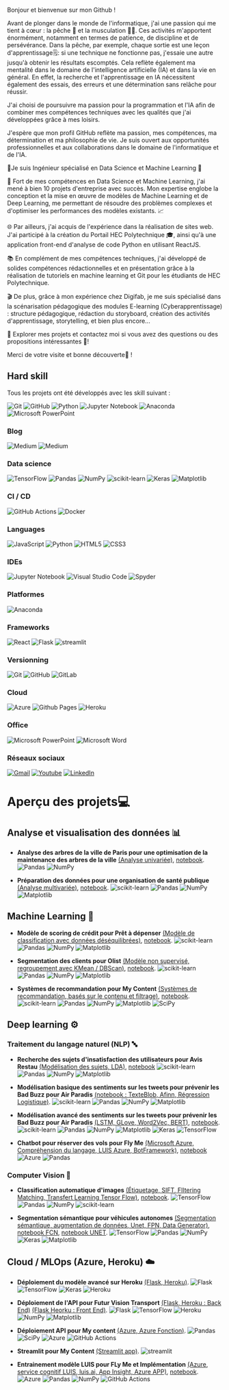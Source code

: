 Bonjour et bienvenue sur mon Github !

Avant de plonger dans le monde de l'informatique, j'ai une passion qui me tient à cœur : la pêche 🎣 et la musculation 🏋️‍♂️. Ces activités m'apportent énormément, notamment en termes de patience, de discipline et de persévérance. 
Dans la pêche, par exemple, chaque sortie est une leçon d'apprentissage🗒️: si une technique ne fonctionne pas, j'essaie une autre jusqu'à obtenir les résultats escomptés. Cela reflète également ma mentalité dans le domaine de l'intelligence artificielle (IA) et dans la vie en général. En effet, la recherche et l'apprentissage en IA nécessitent également des essais, des erreurs et une détermination sans relâche pour réussir.

J'ai choisi de poursuivre ma passion pour la programmation et l'IA afin de combiner mes compétences techniques avec les qualités que j'ai développées grâce à mes loisirs. 

J'espère que mon profil GitHub reflète ma passion, mes compétences, ma détermination et ma philosophie de vie. Je suis ouvert aux opportunités professionnelles et aux collaborations dans le domaine de l'informatique et de l'IA. 

🚀Je suis Ingénieur spécialisé en Data Science et Machine Learning 🤖

🎯 Fort de mes compétences en Data Science et Machine Learning, j'ai mené à bien 10 projets d'entreprise avec succès. Mon expertise englobe la conception et la mise en œuvre de modèles de Machine Learning et de Deep Learning, me permettant de résoudre des problèmes complexes et d'optimiser les performances des modèles existants. 📈

🌐 Par ailleurs, j'ai acquis de l'expérience dans la réalisation de sites web. J'ai participé à la création du Portail HEC Polytechnique 🎓, ainsi qu'à une application front-end d'analyse de code Python en utilisant ReactJS.

📚 En complément de mes compétences techniques, j'ai développé de solides compétences rédactionnelles et en présentation grâce à la réalisation de tutoriels en machine learning et Git pour les étudiants de HEC Polytechnique.

🎬 De plus, grâce à mon expérience chez Digifab, je me suis spécialisé dans la scénarisation pédagogique des modules E-learning (Cyberapprentissage) : structure pédagogique, rédaction du storyboard, création des activités d'apprentissage, storytelling, et bien plus encore... 

🌟 Explorer mes projets et contactez moi si vous avez des questions ou des propositions intéressantes 📩!

Merci de votre visite et bonne découverte🚗 !  

## Hard skill

Tous  les  projets  ont été développés  avec  les  skill  suivant  :

![Git](https://img.shields.io/badge/git-%23F05033.svg?style=for-the-badge&logo=git&logoColor=white) ![GitHub](https://img.shields.io/badge/github-%23121011.svg?style=for-the-badge&logo=github&logoColor=white) ![Python](https://img.shields.io/badge/python-3670A0?style=for-the-badge&logo=python&logoColor=ffdd54) ![Jupyter Notebook](https://img.shields.io/badge/jupyter-%23FA0F00.svg?style=for-the-badge&logo=jupyter&logoColor=white) ![Anaconda](https://img.shields.io/badge/Anaconda-%2344A833.svg?style=for-the-badge&logo=anaconda&logoColor=white) ![Microsoft PowerPoint](https://img.shields.io/badge/Microsoft_PowerPoint-B7472A?style=for-the-badge&logo=microsoft-powerpoint&logoColor=white)

### Blog

![Medium](https://img.shields.io/badge/Medium-12100E?style=for-the-badge&logo=medium&logoColor=white) ![Medium](https://img.shields.io/badge/Digifab-79E?style=for-the-badge&logo=digifab&logoColor=white)

### Data science

![TensorFlow](https://img.shields.io/badge/TensorFlow-%23FF6F00.svg?style=for-the-badge&logo=TensorFlow&logoColor=white) ![Pandas](https://img.shields.io/badge/pandas-%23150458.svg?style=for-the-badge&logo=pandas&logoColor=white) ![NumPy](https://img.shields.io/badge/numpy-%23013243.svg?style=for-the-badge&logo=numpy&logoColor=white) ![scikit-learn](https://img.shields.io/badge/scikit--learn-%23F7931E.svg?style=for-the-badge&logo=scikit-learn&logoColor=white) ![Keras](https://img.shields.io/badge/Keras-%23D00000.svg?style=for-the-badge&logo=Keras&logoColor=white)
![Matplotlib](https://img.shields.io/badge/Matplotlib-%23ffffff.svg?style=for-the-badge&logo=Matplotlib&logoColor=black)

  
### CI / CD

![GitHub Actions](https://img.shields.io/badge/github%20actions-%232671E5.svg?style=for-the-badge&logo=githubactions&logoColor=white) ![Docker](https://img.shields.io/badge/docker-%230db7ed.svg?style=for-the-badge&logo=docker&logoColor=white)

### Languages

![JavaScript](https://img.shields.io/badge/javascript-%23323330.svg?style=for-the-badge&logo=javascript&logoColor=%23F7DF1E) ![Python](https://img.shields.io/badge/python-3670A0?style=for-the-badge&logo=python&logoColor=ffdd54) ![HTML5](https://img.shields.io/badge/html5-%23E34F26.svg?style=for-the-badge&logo=html5&logoColor=white) ![CSS3](https://img.shields.io/badge/css3-%231572B6.svg?style=for-the-badge&logo=css3&logoColor=white)

### IDEs

![Jupyter Notebook](https://img.shields.io/badge/jupyter-%23FA0F00.svg?style=for-the-badge&logo=jupyter&logoColor=white) ![Visual Studio Code](https://img.shields.io/badge/Visual%20Studio%20Code-0078d7.svg?style=for-the-badge&logo=visual-studio-code&logoColor=white) ![Spyder](https://img.shields.io/badge/Spyder-838485?style=for-the-badge&logo=spyder%20ide&logoColor=maroon)

### Platformes

![Anaconda](https://img.shields.io/badge/Anaconda-%2344A833.svg?style=for-the-badge&logo=anaconda&logoColor=white)


### Frameworks


![React](https://img.shields.io/badge/react-%2320232a.svg?style=for-the-badge&logo=react&logoColor=%2361DAFB) ![Flask](https://img.shields.io/badge/flask-%23000.svg?style=for-the-badge&logo=flask&logoColor=white) ![streamlit](https://img.shields.io/badge/streamlit-%23000.svg?style=for-the-badge&logo=streamlit&logoColor=white) 

### Versionning

![Git](https://img.shields.io/badge/git-%23F05033.svg?style=for-the-badge&logo=git&logoColor=white) ![GitHub](https://img.shields.io/badge/github-%23121011.svg?style=for-the-badge&logo=github&logoColor=white) ![GitLab](https://img.shields.io/badge/gitlab-%23181717.svg?style=for-the-badge&logo=gitlab&logoColor=white)

### Cloud

 
![Azure](https://img.shields.io/badge/azure-%230072C6.svg?style=for-the-badge&logo=microsoftazure&logoColor=white) ![Github Pages](https://img.shields.io/badge/github%20pages-121013?style=for-the-badge&logo=github&logoColor=white) ![Heroku](https://img.shields.io/badge/heroku-%23430098.svg?style=for-the-badge&logo=heroku&logoColor=white)

### Office

![Microsoft PowerPoint](https://img.shields.io/badge/Microsoft_PowerPoint-B7472A?style=for-the-badge&logo=microsoft-powerpoint&logoColor=white) ![Microsoft Word](https://img.shields.io/badge/Microsoft_Word-2B579A?style=for-the-badge&logo=microsoft-word&logoColor=white)

### Réseaux sociaux
[![Gmail](https://img.shields.io/badge/Gmail-D14836?style=for-the-badge&logo=gmail&logoColor=white)]([https://mail.google.com/mail/?view=cm&fs=1&to=derraz.mohamedreda@gmail.com&su=SUBJECT&body=BODY&bcc=derraz.mohamedreda@gmail.com]]) [![Youtube](https://img.shields.io/badge/YouTube-FF0000?style=for-the-badge&logo=youtube&logoColor=white)](https://www.youtube.com/) [ ![LinkedIn](https://img.shields.io/badge/linkedin-%230077B5.svg?style=for-the-badge&logo=linkedin&logoColor=white)
](https://www.linkedin.com/in/mohamed-r%C3%A9da-derraz-1164a7227/) 

# Aperçu des projets💻

## Analyse et visualisation des données 📊

- **Analyse des arbres de la ville de Paris pour une optimisation de la maintenance des arbres de la ville** [(Analyse univariée)](https://github.com/reda76/vegetalisation-paris), [notebook](https://nbviewer.org/github/reda76/vegetalisation-paris/blob/main/V%C3%A9g%C3%A9talisation%20Paris.ipynb).
![Pandas](https://img.shields.io/badge/pandas-%23150458.svg?style=for-the-badge&logo=pandas&logoColor=white) ![NumPy](https://img.shields.io/badge/numpy-%23013243.svg?style=for-the-badge&logo=numpy&logoColor=white)

 
- **Préparation des données pour une organisation de santé publique** [(Analyse multivariée)](https://github.com/reda76/sante-publique-france), [notebook](https://nbviewer.org/github/reda76/sante-publique-france/blob/main/Sant%C3%A9%20Publique%20France.ipynb#Pr%C3%A9parer-des-donn%C3%A9es-pour-un-organisme-de-sant%C3%A9-publique).
![scikit-learn](https://img.shields.io/badge/scikit--learn-%23F7931E.svg?style=for-the-badge&logo=scikit-learn&logoColor=white) ![Pandas](https://img.shields.io/badge/pandas-%23150458.svg?style=for-the-badge&logo=pandas&logoColor=white) ![NumPy](https://img.shields.io/badge/numpy-%23013243.svg?style=for-the-badge&logo=numpy&logoColor=white) ![Matplotlib](https://img.shields.io/badge/Matplotlib-%23ffffff.svg?style=for-the-badge&logo=Matplotlib&logoColor=black)

## Machine Learning 🦾

- **Modèle de scoring de crédit pour Prêt à dépenser** [(Modèle de classification avec données déséquilibrées)](https://github.com/reda76/model-scoring), [notebook](https://nbviewer.org/github/reda76/model-scoring/blob/main/Mod%C3%A8le%20de%20scoring%20-%20Pr%C3%AAt%20%C3%A0%20d%C3%A9penser.ipynb).
![scikit-learn](https://img.shields.io/badge/scikit--learn-%23F7931E.svg?style=for-the-badge&logo=scikit-learn&logoColor=white) ![Pandas](https://img.shields.io/badge/pandas-%23150458.svg?style=for-the-badge&logo=pandas&logoColor=white) ![NumPy](https://img.shields.io/badge/numpy-%23013243.svg?style=for-the-badge&logo=numpy&logoColor=white) ![Matplotlib](https://img.shields.io/badge/Matplotlib-%23ffffff.svg?style=for-the-badge&logo=Matplotlib&logoColor=black)

- **Segmentation des clients pour Olist** [(Modèle non supervisé, regroupement avec KMean / DBScan)](https://github.com/reda76/segmentation-clients-olist), [notebook](https://nbviewer.org/github/reda76/segmentation-clients-olist/blob/main/notebook_essais.ipynb).
![scikit-learn](https://img.shields.io/badge/scikit--learn-%23F7931E.svg?style=for-the-badge&logo=scikit-learn&logoColor=white) ![Pandas](https://img.shields.io/badge/pandas-%23150458.svg?style=for-the-badge&logo=pandas&logoColor=white) ![NumPy](https://img.shields.io/badge/numpy-%23013243.svg?style=for-the-badge&logo=numpy&logoColor=white) ![Matplotlib](https://img.shields.io/badge/Matplotlib-%23ffffff.svg?style=for-the-badge&logo=Matplotlib&logoColor=black)

- **Systèmes de recommandation pour My Content** [(Systèmes de recommandation, basés sur le contenu et filtrage)](https://github.com/reda76/my-content-mvp), [notebook](https://nbviewer.org/github/reda76/my-content-mvp/blob/main/Model.ipynb).
![scikit-learn](https://img.shields.io/badge/scikit--learn-%23F7931E.svg?style=for-the-badge&logo=scikit-learn&logoColor=white) ![Pandas](https://img.shields.io/badge/pandas-%23150458.svg?style=for-the-badge&logo=pandas&logoColor=white) ![NumPy](https://img.shields.io/badge/numpy-%23013243.svg?style=for-the-badge&logo=numpy&logoColor=white) ![Matplotlib](https://img.shields.io/badge/Matplotlib-%23ffffff.svg?style=for-the-badge&logo=Matplotlib&logoColor=black) ![SciPy](https://img.shields.io/badge/SciPy-%230C55A5.svg?style=for-the-badge&logo=scipy&logoColor=%white)

## Deep learning ⚙️

### Traitement du langage naturel (NLP) 🔤

- **Recherche des sujets d'insatisfaction des utilisateurs pour Avis Restau** [(Modélisation des sujets, LDA)](https://github.com/reda76/startup-avis-restau), [notebook](https://nbviewer.org/github/reda76/startup-avis-restau/blob/main/NLP.ipynb)
![scikit-learn](https://img.shields.io/badge/scikit--learn-%23F7931E.svg?style=for-the-badge&logo=scikit-learn&logoColor=white) ![Pandas](https://img.shields.io/badge/pandas-%23150458.svg?style=for-the-badge&logo=pandas&logoColor=white) ![NumPy](https://img.shields.io/badge/numpy-%23013243.svg?style=for-the-badge&logo=numpy&logoColor=white) ![Matplotlib](https://img.shields.io/badge/Matplotlib-%23ffffff.svg?style=for-the-badge&logo=Matplotlib&logoColor=black)

- **Modélisation basique des sentiments sur les tweets pour prévenir les Bad Buzz pour Air Paradis** [(notebook : TexteBlob, Afinn, Régression Logistique)](https://nbviewer.org/github/reda76/air-paradis-NLP/blob/main/modele_base.ipynb).
![scikit-learn](https://img.shields.io/badge/scikit--learn-%23F7931E.svg?style=for-the-badge&logo=scikit-learn&logoColor=white) ![Pandas](https://img.shields.io/badge/pandas-%23150458.svg?style=for-the-badge&logo=pandas&logoColor=white) ![NumPy](https://img.shields.io/badge/numpy-%23013243.svg?style=for-the-badge&logo=numpy&logoColor=white) ![Matplotlib](https://img.shields.io/badge/Matplotlib-%23ffffff.svg?style=for-the-badge&logo=Matplotlib&logoColor=black) 

- **Modélisation avancé des sentiments sur les tweets pour prévenir les Bad Buzz pour Air Paradis** [(LSTM, GLove, Word2Vec, BERT)](https://github.com/reda76/air-paradis-NLP), [notebook](https://nbviewer.org/github/reda76/air-paradis-NLP/blob/main/modele_avance.ipynb).
![scikit-learn](https://img.shields.io/badge/scikit--learn-%23F7931E.svg?style=for-the-badge&logo=scikit-learn&logoColor=white) ![Pandas](https://img.shields.io/badge/pandas-%23150458.svg?style=for-the-badge&logo=pandas&logoColor=white) ![NumPy](https://img.shields.io/badge/numpy-%23013243.svg?style=for-the-badge&logo=numpy&logoColor=white) ![Matplotlib](https://img.shields.io/badge/Matplotlib-%23ffffff.svg?style=for-the-badge&logo=Matplotlib&logoColor=black) ![Keras](https://img.shields.io/badge/Keras-%23D00000.svg?style=for-the-badge&logo=Keras&logoColor=white) ![TensorFlow](https://img.shields.io/badge/TensorFlow-%23FF6F00.svg?style=for-the-badge&logo=TensorFlow&logoColor=white)

- **Chatbot pour réserver des vols pour Fly Me** [(Microsoft Azure, Compréhension du langage, LUIS Azure, BotFramework)](https://github.com/reda76/fly-me), [notebook](https://nbviewer.org/github/reda76/fly-me/blob/main/LUIS.ipynb)
![Azure](https://img.shields.io/badge/azure-%230072C6.svg?style=for-the-badge&logo=microsoftazure&logoColor=white) ![Pandas](https://img.shields.io/badge/pandas-%23150458.svg?style=for-the-badge&logo=pandas&logoColor=white)

### Computer Vision 🎥

- **Classification automatique d'images** [(Étiquetage, SIFT, FIltering Matching, Transfert Learning Tensor Flow)](https://github.com/reda76/startup-avis-restau), [notebook](https://nbviewer.org/github/reda76/startup-avis-restau/blob/main/CV.ipynb).
![TensorFlow](https://img.shields.io/badge/TensorFlow-%23FF6F00.svg?style=for-the-badge&logo=TensorFlow&logoColor=white) ![Pandas](https://img.shields.io/badge/pandas-%23150458.svg?style=for-the-badge&logo=pandas&logoColor=white) ![NumPy](https://img.shields.io/badge/numpy-%23013243.svg?style=for-the-badge&logo=numpy&logoColor=white) ![scikit-learn](https://img.shields.io/badge/scikit--learn-%23F7931E.svg?style=for-the-badge&logo=scikit-learn&logoColor=white)


- **Segmentation sémantique pour véhicules autonomes** [(Segmentation sémantique, augmentation de données, Unet, FPN, Data Generator)](https://github.com/reda76/future-vision-transport), [notebook FCN](https://nbviewer.org/github/reda76/future-vision-transport/blob/main/FCN.ipynb), [notebook UNET](https://nbviewer.org/github/reda76/future-vision-transport/blob/main/Unets.ipynb).
![TensorFlow](https://img.shields.io/badge/TensorFlow-%23FF6F00.svg?style=for-the-badge&logo=TensorFlow&logoColor=white) ![Pandas](https://img.shields.io/badge/pandas-%23150458.svg?style=for-the-badge&logo=pandas&logoColor=white) ![NumPy](https://img.shields.io/badge/numpy-%23013243.svg?style=for-the-badge&logo=numpy&logoColor=white) ![Keras](https://img.shields.io/badge/Keras-%23D00000.svg?style=for-the-badge&logo=Keras&logoColor=white)  ![Matplotlib](https://img.shields.io/badge/Matplotlib-%23ffffff.svg?style=for-the-badge&logo=Matplotlib&logoColor=black)

## Cloud / MLOps (Azure, Heroku) ☁️

- **Déploiement du modèle avancé sur Heroku** [(Flask, Heroku)](https://github.com/reda76/air-paradis-NLP-flask).
![Flask](https://img.shields.io/badge/flask-%23000.svg?style=for-the-badge&logo=flask&logoColor=white) ![TensorFlow](https://img.shields.io/badge/TensorFlow-%23FF6F00.svg?style=for-the-badge&logo=TensorFlow&logoColor=white) ![Keras](https://img.shields.io/badge/Keras-%23D00000.svg?style=for-the-badge&logo=Keras&logoColor=white)  ![Heroku](https://img.shields.io/badge/heroku-%23430098.svg?style=for-the-badge&logo=heroku&logoColor=white)

- **Déploiement de l'API pour Futur Vision Transport** [(Flask, Heroku : Back End)](https://github.com/reda76/futur-vision-transport-back) [(Flask Heorku : Front End)](https://github.com/reda76/future-vision-transport-front).
![Flask](https://img.shields.io/badge/flask-%23000.svg?style=for-the-badge&logo=flask&logoColor=white) ![TensorFlow](https://img.shields.io/badge/TensorFlow-%23FF6F00.svg?style=for-the-badge&logo=TensorFlow&logoColor=white)  ![Heroku](https://img.shields.io/badge/heroku-%23430098.svg?style=for-the-badge&logo=heroku&logoColor=white) ![NumPy](https://img.shields.io/badge/numpy-%23013243.svg?style=for-the-badge&logo=numpy&logoColor=white)  ![Matplotlib](https://img.shields.io/badge/Matplotlib-%23ffffff.svg?style=for-the-badge&logo=Matplotlib&logoColor=black)

- **Déploiement API pour My content** [(Azure, Azure Fonction)](https://github.com/reda76/my-content-mvp-azure-fonction).
![Pandas](https://img.shields.io/badge/pandas-%23150458.svg?style=for-the-badge&logo=pandas&logoColor=white) ![SciPy](https://img.shields.io/badge/SciPy-%230C55A5.svg?style=for-the-badge&logo=scipy&logoColor=%white) ![Azure](https://img.shields.io/badge/azure-%230072C6.svg?style=for-the-badge&logo=microsoftazure&logoColor=white) ![GitHub Actions](https://img.shields.io/badge/github%20actions-%232671E5.svg?style=for-the-badge&logo=githubactions&logoColor=white)

- **Streamlit pour My Content** [(Streamlit app)](https://github.com/reda76/my-content-mvp-streamlit).
![streamlit](https://img.shields.io/badge/streamlit-%23000.svg?style=for-the-badge&logo=streamlit&logoColor=white)

- **Entrainement modèle LUIS pour FLy Me et Implémentation** [(Azure, service cognitif LUIS, luis.ai, App Insight, Azure APP)](https://github.com/reda76/fly-me-python-bot-azure), [notebook](https://nbviewer.org/github/reda76/fly-me/blob/main/LUIS_production.ipynb).
![Azure](https://img.shields.io/badge/azure-%230072C6.svg?style=for-the-badge&logo=microsoftazure&logoColor=white) ![Pandas](https://img.shields.io/badge/pandas-%23150458.svg?style=for-the-badge&logo=pandas&logoColor=white) ![NumPy](https://img.shields.io/badge/numpy-%23013243.svg?style=for-the-badge&logo=numpy&logoColor=white) ![GitHub Actions](https://img.shields.io/badge/github%20actions-%232671E5.svg?style=for-the-badge&logo=githubactions&logoColor=white)
